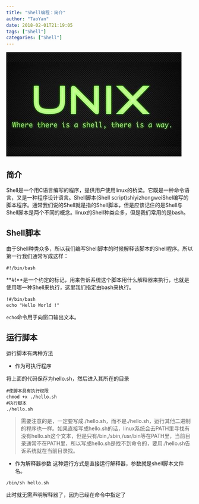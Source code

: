 ```yaml
---
title: "Shell编程：简介"
author: "TaoYan"
date: 2018-02-01T21:19:05
tags: ["Shell"]
categories: ["Shell"]
---
```


![mark](https://github.com/YTLogos/Pic_blog/blob/master/GhihcB409F.png?raw=true)

## 简介

Shell是一个用C语言编写的程序，提供用户使用linux的桥梁。它既是一种命令语言，又是一种程序设计语言。Shell脚本(Shell script)shiyizhongweiShel编写的脚本程序。通常我们说的Shell就是指的Shell脚本，但是应该记住的是Shell与Shell脚本是两个不同的概念。linux的Shell种类众多，但是我们常用的是bash。

<!--more-->

## Shell脚本
由于Shell种类众多，所以我们编写Shell脚本的时候解释该脚本的Shell程序。所以第一行我们通常写成这样：

```
#!/bin/bash
```
**#!**是一个约定的标记，用来告诉系统这个脚本用什么解释器来执行，也就是使用哪一种Shell来执行，这里我们指定由bash来执行。

```
!#/bin/bash
echo "Hello World !"
```

`echo`命令用于向窗口输出文本。
 
## 运行脚本
运行脚本有两种方法

* 作为可执行程序

将上面的代码保存为hello.sh，然后进入其所在的目录
```
#使脚本具有执行权限
chmod +x ./hello.sh
#执行脚本
./hello.sh
```
> 需要注意的是，一定要写成./hello.sh，而不是./hello.sh，运行其他二进制的程序也一样。如果直接写成hello.sh的话，linux系统会去PATH里寻找有没有hello.sh这个文本，但是只有/bin,/sbin,/usr/bin等在PATH里，当前目录通常不在PATH里，所以写成hello.sh是找不到命令的，要用./hello.sh告诉系统就在当前目录找。

* 作为解释器参数
这种运行方式是直接运行解释器，参数就是shell脚本文件名。

```
/bin/sh hello.sh
```

此时就无需声明解释器了，因为已经在命令中指定了

